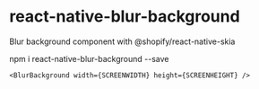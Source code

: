 # react-native-blur-background
Blur background component with @shopify/react-native-skia

npm i react-native-blur-background --save


`<BlurBackground width={SCREENWIDTH} height={SCREENHEIGHT} />`
